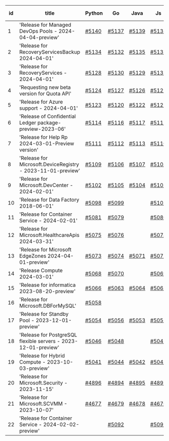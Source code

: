 | id | title | Python | Go | Java | Js | created date | target date | status |
| ------ | ------ | ------ | ------ | ------ | ------ | ------ | ------ | :-----: |
| 1 | 'Release for Managed DevOps Pools - 2024-04-04-preview'  | [#5140](https://github.com/Azure/sdk-release-request/issues/5140)  | [#5137](https://github.com/Azure/sdk-release-request/issues/5137)  | [#5139](https://github.com/Azure/sdk-release-request/issues/5139)  | [#5138](https://github.com/Azure/sdk-release-request/issues/5138)  | 04-16 | 05-24 | Hold on by Java/Python/ |
| 2 | 'Release for RecoveryServicesBackup 2024-04-01'  | [#5134](https://github.com/Azure/sdk-release-request/issues/5134)  | [#5132](https://github.com/Azure/sdk-release-request/issues/5132)  | [#5135](https://github.com/Azure/sdk-release-request/issues/5135)  | [#5133](https://github.com/Azure/sdk-release-request/issues/5133)  | 04-12 | 04-23 |  |
| 3 | 'Release for RecoveryServices - 2024-04-01'  | [#5128](https://github.com/Azure/sdk-release-request/issues/5128)  | [#5130](https://github.com/Azure/sdk-release-request/issues/5130)  | [#5129](https://github.com/Azure/sdk-release-request/issues/5129)  | [#5131](https://github.com/Azure/sdk-release-request/issues/5131)  | 04-12 | 04-23 |  |
| 4 | 'Requesting new beta version for Quota API'  | [#5124](https://github.com/Azure/sdk-release-request/issues/5124)  | [#5127](https://github.com/Azure/sdk-release-request/issues/5127)  | [#5126](https://github.com/Azure/sdk-release-request/issues/5126)  | [#5125](https://github.com/Azure/sdk-release-request/issues/5125)  | 04-11 | 04-26 |  |
| 5 | 'Release for Azure support - 2024-04-01'  | [#5123](https://github.com/Azure/sdk-release-request/issues/5123)  | [#5120](https://github.com/Azure/sdk-release-request/issues/5120)  | [#5122](https://github.com/Azure/sdk-release-request/issues/5122)  | [#5121](https://github.com/Azure/sdk-release-request/issues/5121)  | 04-11 | 04-26 |  |
| 6 | 'Release of Confidential Ledger package-preview-2023-06'  | [#5114](https://github.com/Azure/sdk-release-request/issues/5114)  | [#5116](https://github.com/Azure/sdk-release-request/issues/5116)  | [#5117](https://github.com/Azure/sdk-release-request/issues/5117)  | [#5115](https://github.com/Azure/sdk-release-request/issues/5115)  | 04-08 | 04-26 |  |
| 7 | 'Release for Help Rp 2024-03-01-Preview version'  | [#5111](https://github.com/Azure/sdk-release-request/issues/5111)  | [#5112](https://github.com/Azure/sdk-release-request/issues/5112)  | [#5113](https://github.com/Azure/sdk-release-request/issues/5113)  | [#5110](https://github.com/Azure/sdk-release-request/issues/5110)  | 04-04 | 04-26 |  |
| 8 | 'Release for Microsoft.DeviceRegistry - 2023-11-01-preview'  | [#5109](https://github.com/Azure/sdk-release-request/issues/5109)  | [#5106](https://github.com/Azure/sdk-release-request/issues/5106)  | [#5107](https://github.com/Azure/sdk-release-request/issues/5107)  | [#5108](https://github.com/Azure/sdk-release-request/issues/5108)  | 04-03 | 04-26 |  |
| 9 | 'Release for Microsoft.DevCenter - 2024-02-01'  | [#5102](https://github.com/Azure/sdk-release-request/issues/5102)  | [#5105](https://github.com/Azure/sdk-release-request/issues/5105)  | [#5104](https://github.com/Azure/sdk-release-request/issues/5104)  | [#5103](https://github.com/Azure/sdk-release-request/issues/5103)  | 04-01 | 04-26 | Hold on by Java/ |
| 10 | 'Release for Data Factory 2018-06-01'  | [#5098](https://github.com/Azure/sdk-release-request/issues/5098)  | [#5099](https://github.com/Azure/sdk-release-request/issues/5099)  |  | [#5101](https://github.com/Azure/sdk-release-request/issues/5101)  | 04-01 | 04-26 |  |
| 11 | 'Release for Container Service - 2024-02-01'  | [#5081](https://github.com/Azure/sdk-release-request/issues/5081)  | [#5079](https://github.com/Azure/sdk-release-request/issues/5079)  |  | [#5080](https://github.com/Azure/sdk-release-request/issues/5080)  | 03-25 | 04-26 | Hold on by JS/ |
| 12 | 'Release for Microsoft.HealthcareApis 2024-03-31'  | [#5075](https://github.com/Azure/sdk-release-request/issues/5075)  | [#5076](https://github.com/Azure/sdk-release-request/issues/5076)  |  | [#5078](https://github.com/Azure/sdk-release-request/issues/5078)  | 03-22 | 04-26 |  |
| 13 | 'Release for Microsoft EdgeZones 2024-04-01-preview'  | [#5073](https://github.com/Azure/sdk-release-request/issues/5073)  | [#5074](https://github.com/Azure/sdk-release-request/issues/5074)  | [#5071](https://github.com/Azure/sdk-release-request/issues/5071)  | [#5072](https://github.com/Azure/sdk-release-request/issues/5072)  | 03-22 | 05-24 | Hold on by JS/Python/ |
| 14 | 'Release Compute 2024-03-01'  | [#5068](https://github.com/Azure/sdk-release-request/issues/5068)  | [#5070](https://github.com/Azure/sdk-release-request/issues/5070)  |  | [#5069](https://github.com/Azure/sdk-release-request/issues/5069)  | 03-21 | 04-26 |  |
| 15 | 'Release for informatica 2023-08-20-preview'  | [#5066](https://github.com/Azure/sdk-release-request/issues/5066)  | [#5063](https://github.com/Azure/sdk-release-request/issues/5063)  | [#5064](https://github.com/Azure/sdk-release-request/issues/5064)  | [#5065](https://github.com/Azure/sdk-release-request/issues/5065)  | 03-20 | 04-26 | Hold on by JS/Java/Go/Python/ |
| 16 | 'Release for Microsoft.DBForMySQL'  | [#5058](https://github.com/Azure/sdk-release-request/issues/5058)  |  |  |  | 03-19 | 04-26 |  |
| 17 | 'Release for Standby Pool - 2023-12-01-preview'  | [#5054](https://github.com/Azure/sdk-release-request/issues/5054)  | [#5056](https://github.com/Azure/sdk-release-request/issues/5056)  | [#5053](https://github.com/Azure/sdk-release-request/issues/5053)  | [#5055](https://github.com/Azure/sdk-release-request/issues/5055)  | 03-18 | 04-26 |  |
| 18 | 'Release for PostgreSQL flexible servers - 2023-12-01-preview'  | [#5046](https://github.com/Azure/sdk-release-request/issues/5046)  | [#5048](https://github.com/Azure/sdk-release-request/issues/5048)  |  | [#5045](https://github.com/Azure/sdk-release-request/issues/5045)  | 03-15 | 04-26 |  |
| 19 | 'Release for Hybrid Compute - 2023-10-03-preview'  | [#5041](https://github.com/Azure/sdk-release-request/issues/5041)  | [#5044](https://github.com/Azure/sdk-release-request/issues/5044)  | [#5042](https://github.com/Azure/sdk-release-request/issues/5042)  | [#5043](https://github.com/Azure/sdk-release-request/issues/5043)  | 03-13 | 04-26 | Hold on by Go/ |
| 20 | 'Release for Microsoft.Security - 2023-11-15'  | [#4896](https://github.com/Azure/sdk-release-request/issues/4896)  | [#4894](https://github.com/Azure/sdk-release-request/issues/4894)  | [#4895](https://github.com/Azure/sdk-release-request/issues/4895)  | [#4897](https://github.com/Azure/sdk-release-request/issues/4897)  | 01-18 | 04-26 | Hold on by JS/ |
| 21 | 'Release for Microsoft.SCVMM - 2023-10-07'  | [#4677](https://github.com/Azure/sdk-release-request/issues/4677)  | [#4679](https://github.com/Azure/sdk-release-request/issues/4679)  | [#4678](https://github.com/Azure/sdk-release-request/issues/4678)  | [#4676](https://github.com/Azure/sdk-release-request/issues/4676)  | 10-23 | 04-26 | Hold on by JS/Java/Go/Python/ |
| 22 | 'Release for Container Service - 2024-02-02-preview'  |  | [#5092](https://github.com/Azure/sdk-release-request/issues/5092)  |  | [#5091](https://github.com/Azure/sdk-release-request/issues/5091)  | 03-27 | 04-26 |  |
